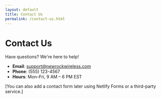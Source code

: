 ```yaml
---
layout: default
title: Contact Us
permalink: /contact-us.html
---
```


# Contact Us

Have questions? We're here to help!

- **Email**: support@newrockwireless.com  
- **Phone**: (555) 123-4567  
- **Hours**: Mon–Fri, 9 AM – 6 PM EST

[You can also add a contact form later using Netlify Forms or a third-party service.]

